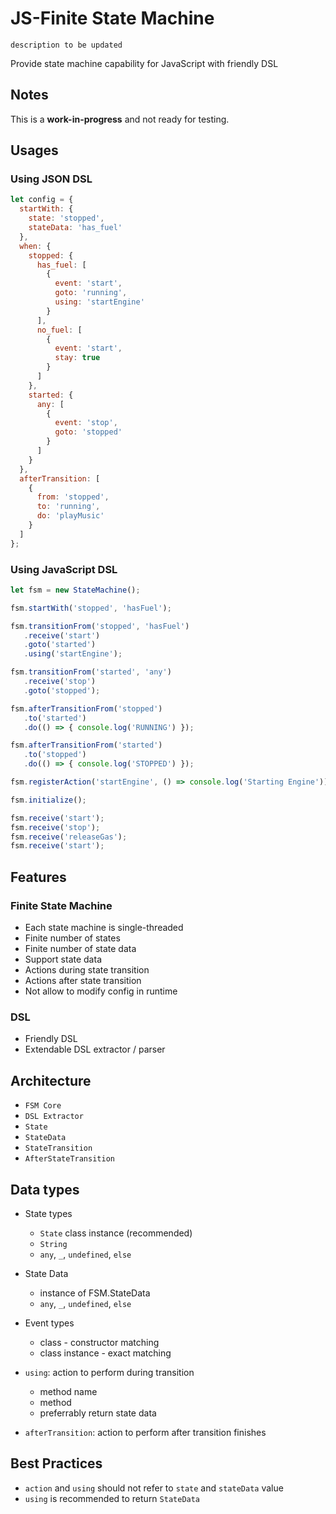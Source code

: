 # JS-Finite State Machine

`description to be updated`

Provide state machine capability for JavaScript with friendly DSL

## Notes

This is a **work-in-progress** and not ready for testing.

## Usages

### Using JSON DSL

```js
let config = {
  startWith: {
    state: 'stopped',
    stateData: 'has_fuel'
  },
  when: {
    stopped: {
      has_fuel: [
        {
          event: 'start',
          goto: 'running',
          using: 'startEngine'
        }
      ],
      no_fuel: [
        {
          event: 'start',
          stay: true
        }
      ]
    },
    started: {
      any: [
        {
          event: 'stop',
          goto: 'stopped'
        }
      ]
    }
  },
  afterTransition: [
    {
      from: 'stopped',
      to: 'running',
      do: 'playMusic'
    }
  ]
};
```

### Using JavaScript DSL

```js
let fsm = new StateMachine();

fsm.startWith('stopped', 'hasFuel');

fsm.transitionFrom('stopped', 'hasFuel')
   .receive('start')
   .goto('started')
   .using('startEngine');

fsm.transitionFrom('started', 'any')
   .receive('stop')
   .goto('stopped');

fsm.afterTransitionFrom('stopped')
   .to('started')
   .do(() => { console.log('RUNNING') });

fsm.afterTransitionFrom('started')
   .to('stopped')
   .do(() => { console.log('STOPPED') });

fsm.registerAction('startEngine', () => console.log('Starting Engine'));

fsm.initialize();

fsm.receive('start');
fsm.receive('stop');
fsm.receive('releaseGas');
fsm.receive('start');
```

## Features

### Finite State Machine
  - Each state machine is single-threaded
  - Finite number of states
  - Finite number of state data
  - Support state data
  - Actions during state transition
  - Actions after state transition
  - Not allow to modify config in runtime

### DSL
  - Friendly DSL
  - Extendable DSL extractor / parser

## Architecture

- `FSM Core`
- `DSL Extractor`
- `State`
- `StateData`
- `StateTransition`
- `AfterStateTransition`

## Data types

- State types
  - `State` class instance (recommended)
  - `String`
  - `any`, `_`, `undefined`, `else`

- State Data
  - instance of FSM.StateData
  - `any`, `_`, `undefined`, `else`

- Event types
  - class - constructor matching
  - class instance - exact matching

- `using`: action to perform during transition
  - method name
  - method
  - preferrably return state data

- `afterTransition`: action to perform after transition finishes

## Best Practices

- `action` and `using` should not refer to `state` and `stateData` value
- `using` is recommended to return `StateData`
